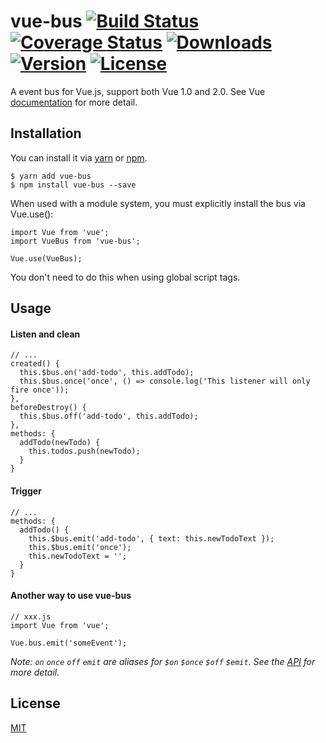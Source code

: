 # vue-bus [![Build Status](https://img.shields.io/circleci/project/yangmingshan/vue-bus.svg)](https://circleci.com/gh/yangmingshan/vue-bus) [![Coverage Status](https://img.shields.io/codecov/c/github/yangmingshan/vue-bus.svg)](https://codecov.io/gh/yangmingshan/vue-bus) [![Downloads](https://img.shields.io/npm/dt/vue-bus.svg)](https://www.npmjs.com/package/vue-bus) [![Version](https://img.shields.io/npm/v/vue-bus.svg)](https://www.npmjs.com/package/vue-bus) [![License](https://img.shields.io/npm/l/vue-bus.svg)](https://www.npmjs.com/package/vue-bus)

A event bus for Vue.js, support both Vue 1.0 and 2.0. See Vue [documentation](https://vuejs.org/v2/guide/migration.html#Events) for more detail.

## Installation
You can install it via [yarn](https://yarnpkg.com) or [npm](https://npmjs.com).
```
$ yarn add vue-bus
$ npm install vue-bus --save
```
When used with a module system, you must explicitly install the bus via Vue.use():
```
import Vue from 'vue';
import VueBus from 'vue-bus';

Vue.use(VueBus);
```
You don't need to do this when using global script tags.

## Usage
#### Listen and clean
```
// ...
created() {
  this.$bus.on('add-todo', this.addTodo);
  this.$bus.once('once', () => console.log('This listener will only fire once'));
},
beforeDestroy() {
  this.$bus.off('add-todo', this.addTodo);
},
methods: {
  addTodo(newTodo) {
    this.todos.push(newTodo);
  }
}
```
#### Trigger
```
// ...
methods: {
  addTodo() {
    this.$bus.emit('add-todo', { text: this.newTodoText });
    this.$bus.emit('once');
    this.newTodoText = '';
  }
}
```
#### Another way to use vue-bus
```
// xxx.js
import Vue from 'vue';

Vue.bus.emit('someEvent');
```
*Note: `on` `once` `off` `emit` are aliases for `$on` `$once` `$off` `$emit`. See the [API](https://vuejs.org/v2/api/#Instance-Methods-Events) for more detail.*

## License
[MIT](https://opensource.org/licenses/MIT)
